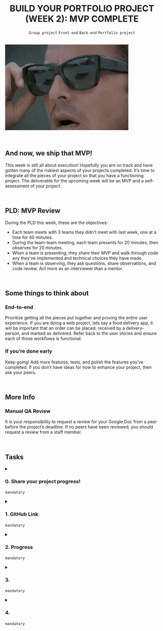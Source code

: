 <h1 align="center"><b>BUILD YOUR PORTFOLIO PROJECT (WEEK 2): MVP COMPLETE</b></h1>
<div align="center"><code>Group project</code> <code>Front-end</code> <code>Back-end</code> <code>Portfolio project</code></div>

<br><img src="https://github.com/codenvibes/alx-portfolio_project/blob/master/build%20your%20portfolio%20project%20(week%202)%3A%20mvp%20complete/images/864a45bae8cdb7fa2de1.gif">

<!-- <br>
<hr>
<h3><a href=>Notes</a></h3>
<hr> -->

<br>

## And now, we ship that MVP!
This week is still all about execution! Hopefully you are on track and have gotten many of the riskiest aspects of your projects completed. It’s time to integrate all the pieces of your project so that you have a functioning project. The deliverable for the upcoming week will be an MVP and a self-assessment of your project.


<br>

## PLD: MVP Review
During the PLD this week, these are the objectives:

- Each team meets with 3 teams they didn’t meet with last week, one at a time for 40 minutes.
- During the team-team meeting, each team presents for 20 minutes, then observes for 20 minutes.
- When a team is presenting, they share their MVP and walk through code any they’ve implemented and technical choices they have made.
- When a team is observing, they ask questions, share observations, and code review. Act more as an interviewer than a mentor.


<br>

## Some things to think about
### End-to-end
Prioritize getting all the pieces put together and proving the entire user experience. If you are doing a web project, lets say a food delivery app, it will be important that an order can be placed, received by a delivery-person, and marked as delivered. Refer back to the user stories and ensure each of those workflows is functional.

### If you’re done early
Keep going! Add more features, tests, and polish the features you’ve completed. If you don’t have ideas for how to enhance your project, then ask your peers.


<br>

## More Info
### Manual QA Review
It is your responsibility to request a review for your Google Doc from a peer before the project’s deadline. If no peers have been reviewed, you should request a review from a staff member.


<br>

## Tasks
<details>
<summary>

### 0. Share your project progress!
`mandatory`

</summary>

Share a link here to a Google Document where your team provides a written status update. This **can** be the same document you submitted last week, but please make it clear that there is a new entry for this week.
</details>

<details>
<summary>

### 1. GitHub Link
`mandatory`

</summary>

Share a link here to your MVP’s Repository
</details>

<details>
<summary>

### 2. Progress
`mandatory`

</summary>

In a section named “Progress” in your status document, answer:

- On a scale of 1 to 10, how would you rate the progress you’ve made this week?
- Provide an explanation of your progress assessment this week.
- What parts of your project are completed as planned?
- What aspects of your project are incomplete?
</details>

<details>
<summary>

### 3. 
`mandatory`

</summary>


</details>

<details>
<summary>

### 4. 
`mandatory`

</summary>


</details>

